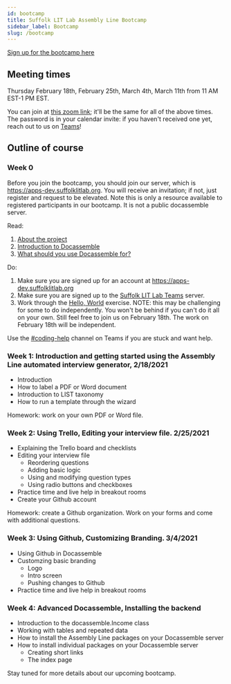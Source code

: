 ```yaml
---
id: bootcamp
title: Suffolk LIT Lab Assembly Line Bootcamp
sidebar_label: Bootcamp
slug: /bootcamp
---
```


[Sign up for the bootcamp here](https://forms.office.com/Pages/ResponsePage.aspx?id=qT9zeA5UuE6_KXPE7rY0Ep29qeo5z4ZGjzDlWqnZjHVUNzlCSVdVU0NWVDRQMVU1OFlBNVA3V1EwNCQlQCN0PWcu)

## Meeting times

Thursday February 18th, February 25th, March 4th, March 11th from 11 AM EST-1 PM EST.

You can join at [this zoom link](https://suffolk.zoom.us/j/96015143827); it'll be the same for all of the above times.
The password is in your calendar invite: if you haven't received one yet, reach out to us on [Teams](https://teams.microsoft.com/l/channel/19%3a143ac652e7f1494aacda1f6793b21ccc%40thread.tacv2/bootcamp?groupId=eaa9bd9d-cf39-4686-8f30-e55aa9d98c75&tenantId=78733fa9-540e-4eb8-bf29-73c4eeb63412)!

## Outline of course

### Week 0

Before you join the bootcamp, you should join our server, which is 
https://apps-dev.suffolklitlab.org. You will receive an invitation; if not,
just register and request to be elevated. Note this is only a resource available
to registered participants in our bootcamp. It is not a public docassemble server.

Read:

1. [About the project](https://suffolklitlab.org/docassemble-AssemblyLine-documentation/docs/)
1. [Introduction to Docassemble](https://suffolklitlab.org/legal-tech-class/docs/introduction-to-docassemble)
1. [What should you use Docassemble for?](https://suffolklitlab.org/legal-tech-class/docs/practical-guide-docassemble/practical-guide-docassemble)

Do:

1. Make sure you are signed up for an account at https://apps-dev.suffolklitlab.org
1. Make sure you are signed up to the [Suffolk LIT Lab Teams](https://teams.microsoft.com/l/channel/19%3a143ac652e7f1494aacda1f6793b21ccc%40thread.tacv2/bootcamp?groupId=eaa9bd9d-cf39-4686-8f30-e55aa9d98c75&tenantId=78733fa9-540e-4eb8-bf29-73c4eeb63412) server.
1. Work through the [Hello, World](https://suffolklitlab.org/legal-tech-class/docs/classes/docacon-2020/hello-world) exercise. NOTE: this may be challenging for some to do independently. You won't be behind if you can't do it all on your own. Still feel free to join us on February 18th. The work on February 18th will be independent.

Use the [#coding-help](https://teams.microsoft.com/l/channel/19%3ae16e9e9701a5445ea4035b5cb776a4cc%40thread.tacv2/coding-help?groupId=eaa9bd9d-cf39-4686-8f30-e55aa9d98c75&tenantId=78733fa9-540e-4eb8-bf29-73c4eeb63412) channel on Teams if you are stuck and want help.

### Week 1: Introduction and getting started using the Assembly Line automated interview generator, 2/18/2021

* Introduction
* How to label a PDF or Word document
* Introduction to LIST taxonomy
* How to run a template through the wizard

Homework: work on your own PDF or Word file.

### Week 2: Using Trello, Editing your interview file. 2/25/2021

* Explaining the Trello board and checklists
* Editing your interview file
    * Reordering questions
    * Adding basic logic
    * Using and modifying question types
    * Using radio buttons and checkboxes
* Practice time and live help in breakout rooms
* Create your Github account

Homework: create a Github organization. Work on your forms and come with
additional questions.

### Week 3: Using Github, Customizing Branding. 3/4/2021

* Using Github in Docassemble
* Customzing basic branding
    * Logo
    * Intro screen
    * Pushing changes to Github
* Practice time and live help in breakout rooms


### Week 4: Advanced Docassemble, Installing the backend

* Introduction to the docassemble.Income class
* Working with tables and repeated data
* How to install the Assembly Line packages on your Docassemble server
* How to install individual packages on your Docassemble server
    * Creating short links
    * The index page


Stay tuned for more details about our upcoming bootcamp.

